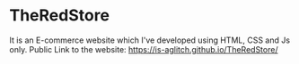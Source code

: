 # TheRedStore
It is an E-commerce website which I've developed using HTML, CSS and Js only.
Public Link to the website: https://is-aglitch.github.io/TheRedStore/
